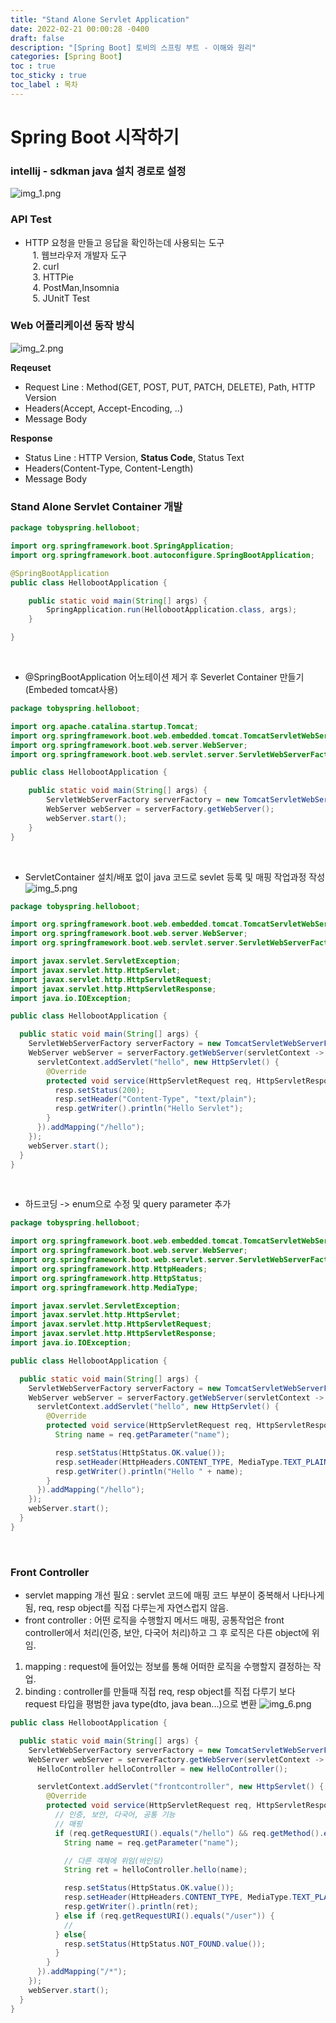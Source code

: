 ```yaml
---
title: "Stand Alone Servlet Application"
date: 2022-02-21 00:00:28 -0400
draft: false
description: "[Spring Boot] 토비의 스프링 부트 - 이해와 원리"
categories: [Spring Boot]
toc : true
toc_sticky : true
toc_label : 목차
---
```


# Spring Boot 시작하기

### intellij - sdkman java 설치 경로로 설정
![img_1.png](./image/img_1.png)

### API Test
- HTTP 요청을 만들고 응답을 확인하는데 사용되는 도구<br/>
  &nbsp;&nbsp; 1. 웹브라우저 개발자 도구<br/>
  &nbsp;&nbsp; 2. curl<br/>
  &nbsp;&nbsp; 3. HTTPie<br/>
  &nbsp;&nbsp; 4. PostMan,Insomnia<br/>
  &nbsp;&nbsp; 5. JUnitT Test<br/>

### Web 어플리케이션 동작 방식
![img_2.png](./image/img_2.png)

**Reqeuset**
- Request Line : Method(GET, POST, PUT, PATCH, DELETE), Path, HTTP Version
- Headers(Accept, Accept-Encoding, ..)
- Message Body

**Response**
- Status Line : HTTP Version, **Status Code**, Status Text
- Headers(Content-Type, Content-Length)
- Message Body

### Stand Alone Servlet Container 개발
```java
package tobyspring.helloboot;

import org.springframework.boot.SpringApplication;
import org.springframework.boot.autoconfigure.SpringBootApplication;

@SpringBootApplication
public class HellobootApplication {

	public static void main(String[] args) {
		SpringApplication.run(HellobootApplication.class, args);
	}

}
```
<br/>

- @SpringBootApplication 어노테이션 제거 후 Severlet Container 만들기(Embeded tomcat사용)

```java
package tobyspring.helloboot;

import org.apache.catalina.startup.Tomcat;
import org.springframework.boot.web.embedded.tomcat.TomcatServletWebServerFactory;
import org.springframework.boot.web.server.WebServer;
import org.springframework.boot.web.servlet.server.ServletWebServerFactory;

public class HellobootApplication {

	public static void main(String[] args) {
		ServletWebServerFactory serverFactory = new TomcatServletWebServerFactory();
		WebServer webServer = serverFactory.getWebServer();
		webServer.start();
	}
}
```
<br/>

- ServletContainer 설치/배포 없이 java 코드로 sevlet 등록 및 매핑 작업과정 작성
  ![img_5.png](./image/img_5.png)
```java
package tobyspring.helloboot;

import org.springframework.boot.web.embedded.tomcat.TomcatServletWebServerFactory;
import org.springframework.boot.web.server.WebServer;
import org.springframework.boot.web.servlet.server.ServletWebServerFactory;

import javax.servlet.ServletException;
import javax.servlet.http.HttpServlet;
import javax.servlet.http.HttpServletRequest;
import javax.servlet.http.HttpServletResponse;
import java.io.IOException;

public class HellobootApplication {

  public static void main(String[] args) {
    ServletWebServerFactory serverFactory = new TomcatServletWebServerFactory();
    WebServer webServer = serverFactory.getWebServer(servletContext -> {
      servletContext.addServlet("hello", new HttpServlet() {
        @Override
        protected void service(HttpServletRequest req, HttpServletResponse resp) throws ServletException, IOException {
          resp.setStatus(200);
          resp.setHeader("Content-Type", "text/plain");
          resp.getWriter().println("Hello Servlet");
        }
      }).addMapping("/hello");
    });
    webServer.start();
  }
}
```
<br/>

- 하드코딩 -> enum으로 수정 및 query parameter 추가
```java
package tobyspring.helloboot;

import org.springframework.boot.web.embedded.tomcat.TomcatServletWebServerFactory;
import org.springframework.boot.web.server.WebServer;
import org.springframework.boot.web.servlet.server.ServletWebServerFactory;
import org.springframework.http.HttpHeaders;
import org.springframework.http.HttpStatus;
import org.springframework.http.MediaType;

import javax.servlet.ServletException;
import javax.servlet.http.HttpServlet;
import javax.servlet.http.HttpServletRequest;
import javax.servlet.http.HttpServletResponse;
import java.io.IOException;

public class HellobootApplication {

  public static void main(String[] args) {
    ServletWebServerFactory serverFactory = new TomcatServletWebServerFactory();
    WebServer webServer = serverFactory.getWebServer(servletContext -> {
      servletContext.addServlet("hello", new HttpServlet() {
        @Override
        protected void service(HttpServletRequest req, HttpServletResponse resp) throws ServletException, IOException {
          String name = req.getParameter("name");

          resp.setStatus(HttpStatus.OK.value());
          resp.setHeader(HttpHeaders.CONTENT_TYPE, MediaType.TEXT_PLAIN_VALUE);
          resp.getWriter().println("Hello " + name);
        }
      }).addMapping("/hello");
    });
    webServer.start();
  }
}
```
<br/>

### Front Controller
- servlet mapping 개선 필요 : servlet 코드에 매핑 코드 부분이 중복해서 나타나게 됨, req, resp object를 직접 다루는게 자연스럽지 않음.
- front controller : 어떤 로직을 수행할지 메서드 매핑, 공통작업은 front controller에서 처리(인증, 보안, 다국어 처리)하고 그 후 로직은 다른 object에 위임.
1. mapping : request에 들어있는 정보를 통해 어떠한 로직을 수행할지 결정하는 작업.
2. binding : controller를 만들때 직접 req, resp object를 직접 다루기 보다 request 타입을 평범한 java type(dto, java bean...)으로 변환
   ![img_6.png](./image/img_6.png)
   <br/>

```java
public class HellobootApplication {

  public static void main(String[] args) {
    ServletWebServerFactory serverFactory = new TomcatServletWebServerFactory();
    WebServer webServer = serverFactory.getWebServer(servletContext -> {
      HelloController helloController = new HelloController();

      servletContext.addServlet("frontcontroller", new HttpServlet() {
        @Override
        protected void service(HttpServletRequest req, HttpServletResponse resp) throws ServletException, IOException {
          // 인증, 보안, 다국어, 공통 기능
          // 매핑
          if (req.getRequestURI().equals("/hello") && req.getMethod().equals(HttpMethod.GET.name())) {
            String name = req.getParameter("name");

            // 다른 객체에 위임(바인딩)
            String ret = helloController.hello(name);

            resp.setStatus(HttpStatus.OK.value());
            resp.setHeader(HttpHeaders.CONTENT_TYPE, MediaType.TEXT_PLAIN_VALUE);
            resp.getWriter().println(ret);
          } else if (req.getRequestURI().equals("/user")) {
            //
          } else{
            resp.setStatus(HttpStatus.NOT_FOUND.value());
          }
        }
      }).addMapping("/*");
    });
    webServer.start();
  }
}
```